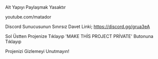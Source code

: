 Alt Yapıyı Paylaşmak Yasaktır

youtube.com/matador

Discord Sunucusunun Sınırsız Davet Linki; <https://discord.gg/grua3eA>

Sol Üstten Projenize Tıklayıp 'MAKE THİS PROJECT PRİVATE' Butonuna Tıklayıp

 Projenizi Gizlemeyi Unutmayın!